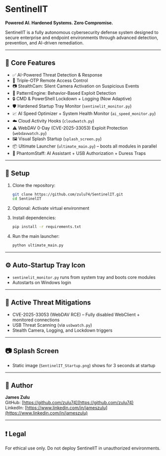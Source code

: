 
# SentinelIT

**Powered AI. Hardened Systems. Zero Compromise.**

SentinelIT is a fully autonomous cybersecurity defense system designed to secure enterprise and endpoint environments through advanced detection, prevention, and AI-driven remediation.

---

## 🧠 Core Features

- ✅ AI-Powered Threat Detection & Response
- 🔐 Triple-OTP Remote Access Control
- 📷 StealthCam: Silent Camera Activation on Suspicious Events
- 🧬 PatternEngine: Behavior-Based Exploit Detection
- 🔒 CMD & PowerShell Lockdown + Logging (Now Adaptive)
- 🛡️ Hardened Startup Tray Monitor (`sentinelit_monitor.py`)
- 📈 AI Speed Optimizer + System Health Monitor (`ai_speed_monitor.py`)
- ☁️ Cloud Activity Hooks (`cloudwatch.py`)
- ⚠️ WebDAV 0-Day (CVE-2025-33053) Exploit Protection (`webdavwatch.py`)
- 🖼️ Visual Splash Startup (`splash_screen.py`)
- 📦 Ultimate Launcher (`ultimate_main.py`) – boots all modules in parallel
- 🧠 PhantomStaff: AI Assistant + USB Authorization + Duress Traps

---

## 🔧 Setup

1. Clone the repository:
   ```bash
   git clone https://github.com/zulu74/SentinelIT.git
   cd SentinelIT
   ```

2. Optional: Activate virtual environment
3. Install dependencies:
   ```bash
   pip install -r requirements.txt
   ```

4. Run the main launcher:
   ```bash
   python ultimate_main.py
   ```

---

## ⚙️ Auto-Startup Tray Icon

- `sentinelit_monitor.py` runs from system tray and boots core modules
- Autostarts on Windows login

---

## 🛑 Active Threat Mitigations

- CVE-2025-33053 (WebDAV RCE) – Fully disabled WebClient + monitored connections
- USB Threat Scanning (via `usbwatch.py`)
- Stealth Camera, Logging, and Lockdown triggers

---

## 📷 Splash Screen

- Static image (`SentinelIT_Startup.png`) shows for 3 seconds at startup

---

## 👤 Author

**James Zulu**  
GitHub: [https://github.com/zulu74](https://github.com/zulu74)  
LinkedIn: [https://www.linkedin.com/in/jameszulu](https://www.linkedin.com/in/jameszulu)

---

## ❗ Legal

For ethical use only. Do not deploy SentinelIT in unauthorized environments.
